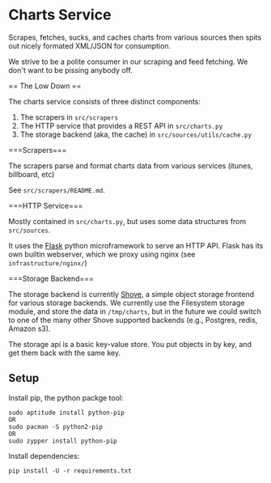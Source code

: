 Charts Service
==============

Scrapes, fetches, sucks, and caches charts from various sources then spits
out nicely formated XML/JSON for consumption.

We strive to be a polite consumer in our scraping and feed fetching. We don't want to be pissing anybody off.

 == The Low Down ==

The charts service consists of three distinct components:

 1. The scrapers in `src/scrapers`
 2. The HTTP service that provides a REST API in `src/charts.py`
 3. The storage backend (aka, the cache) in `src/sources/utils/cache.py`


===Scrapers===

The scrapers parse and format charts data from various services (itunes,
billboard, etc)

See `src/scrapers/README.md`.

===HTTP Service===

Mostly contained in `src/charts.py`, but uses some data structures from
`src/sources`.

It uses the [Flask][flask] python microframework to serve an HTTP API.  Flask
has its own builtin webserver, which we proxy using nginx (see
`infrastructure/nginx/`)

===Storage Backend===

The storage backend is currently [Shove][shove], a simple object storage
frontend for various storage backends. We currently use the Filesystem storage
module, and store the data in `/tmp/charts`, but in the future we could switch
to one of the many other Shove supported backends (e.g., Postgres, redis,
Amazon s3).

The storage api is a basic key-value store. You put objects in by key, and get
them back with the same key.


Setup
-----

Install pip, the python packge tool:

    sudo aptitude install python-pip
    OR
    sudo pacman -S python2-pip
    OR
    sudo zypper install python-pip
    
Install dependencies:

    pip install -U -r requirements.txt


[flask]: http://flask.pocoo.org/
[shove]: http://pypi.python.org/pypi/shove
